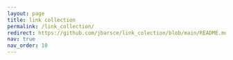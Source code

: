 ```yaml
---
layout: page
title: link collection
permalink: /link_collection/
redirect: https://github.com/jbarsce/link_colection/blob/main/README.md
nav: true
nav_order: 10
---
```

